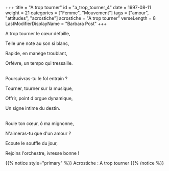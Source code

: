 +++
title = "A trop tourner"
id = "a_trop_tourner_4"
date = 1997-08-11
weight = 21
categories = ["Femme", "Mouvement"]
tags = ["amour", "attitudes", "acrostiche"]
acrostiche = "A trop tourner"
verseLength = 8
LastModifierDisplayName = "Barbara Post"
+++

A trop tourner le cœur défaille,

Telle une note au son si blanc,

Rapide, en manège troublant,

Orfèvre, un tempo qui tressaille.

 \
Poursuivras-tu le fol entrain ?

Tourner, tourner sur la musique,

Offrir, point d'orgue dynamique,

Un signe intime du destin.

 \
Roule ton cœur, ô ma mignonne,

N'aimeras-tu que d'un amour ?

Ecoute le souffle du jour,

Rejoins l'orchestre, ivresse bonne !

{{% notice style="primary" %}}
Acrostiche : A trop tourner
{{% /notice %}}

